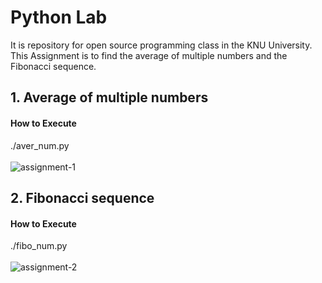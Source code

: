 # Python Lab

It is repository for open source programming class in the KNU University. This Assignment is to find the average of multiple numbers and the Fibonacci sequence.

## 1. Average of multiple numbers
#### How to Execute
./aver_num.py <br><br>
![assignment-1](https://user-images.githubusercontent.com/41224549/79223364-28069100-7e94-11ea-8bf2-f58847ca192d.PNG)

## 2. Fibonacci sequence
#### How to Execute
./fibo_num.py <br><br>
![assignment-2](https://user-images.githubusercontent.com/41224549/79223367-29d05480-7e94-11ea-823b-653ee30a1c93.PNG)
